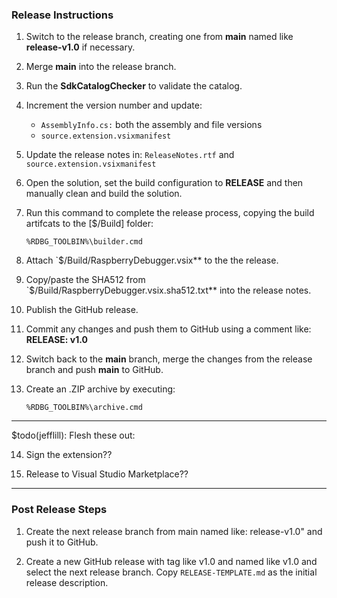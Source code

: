 ### Release Instructions

1. Switch to the release branch, creating one from **main** named like **release-v1.0** if necessary.

2. Merge **main** into the release branch.

3. Run the **SdkCatalogChecker** to validate the catalog.

4. Increment the version number and update:
   
   * `AssemblyInfo.cs:` both the assembly and file versions
   * `source.extension.vsixmanifest`

5. Update the release notes in: `ReleaseNotes.rtf` and `source.extension.vsixmanifest`

6. Open the solution, set the build configuration to **RELEASE** and then manually clean and build the solution.

7. Run this command to complete the release process, copying the build artifcats to the [$/Build] folder:

   `%RDBG_TOOLBIN%\builder.cmd`

8. Attach `$/Build/RaspberryDebugger.vsix** to the the release.

9. Copy/paste the SHA512 from `$/Build/RaspberryDebugger.vsix.sha512.txt** into the release notes.

10. Publish the GitHub release.

11. Commit any changes and push them to GitHub using a comment like: **RELEASE: v1.0**

12. Switch back to the **main** branch, merge the changes from the release branch and push **main** to GitHub.

13. Create an .ZIP archive by executing:

    `%RDBG_TOOLBIN%\archive.cmd`

------------------------------------------------
$todo(jefflill): Flesh these out:

14. Sign the extension??

15. Release to Visual Studio Marketplace??
------------------------------------------------

### Post Release Steps

1. Create the next release branch from main named like: release-v1.0" and push it to GitHub.

2. Create a new GitHub release with tag like v1.0 and named like v1.0 and select the next release branch.  Copy `RELEASE-TEMPLATE.md` as the initial release description.
